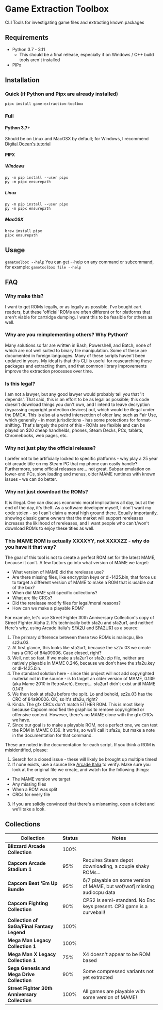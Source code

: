 # Game Extraction Toolbox

CLI Tools for investigating game files and extracting known packages

## Requirements
- Python 3.7 - 3.11
  - This should be a final release, especially if on Windows / C++ build tools aren't installed
- PIPx

## Installation
### Quick (if Python and Pipx are already installed)
```
pipx install game-extraction-toolbox
```

### Full
#### Python 3.7+
Should be on Linux and MacOSX by default; for Windows, I recommend [Digital Ocean's tutorial](https://www.digitalocean.com/community/tutorials/install-python-windows-10)

#### PIPX

##### Windows
```
py -m pip install --user pipx
py -m pipx ensurepath
```

##### Linux
```
py -m pip install --user pipx
py -m pipx ensurepath
```

##### MacOSX
```
brew install pipx
pipx ensurepath
```


## Usage
```gametoolbox --help```
You can get --help on any command or subcommand, for example:
```gametoolbox file --help```

## FAQ

### Why make this?
I want to get ROMs legally, or as legally as possible. I've bought cart readers, but these 'official' ROMs are often different or for platforms that aren't viable for cartridge dumping. I want this to be feasible for others as well.

### Why are you reimplementing others? Why Python?
Many solutions so far are written in Bash, Powershell, and Batch, none of which are not well suited to binary file manipulation. Some of these are documented in foreign languages. Many of these scripts haven't been updated in years. My ideal is that this CLI is useful for reasearching these packages and extracting them, and that common library improvements improve the extraction processes over time.

### Is this legal?
I am not a lawyer, but any good lawyer would probably tell you that 'It depends'. That said, this is an effort to be as legal as possible; this code doesn't download things you don't own, and I intend to leave decryption (bypassing copyright protection devices) out, which would be illegal under the DMCA. This is also at a weird intersection of older law, such as Fair Use, which generally - in most jurisdictions - has some protections for format-shifting. That's largely the point of this - ROMs are flexible and can be played on $20 cheap handhelds, phones, Steam Decks, PCs, tablets, Chromebooks, web pages, etc.

### Why not just play the official release?
I prefer not to be artificially locked to specific platforms - why play a 25 year old arcade title on my Steam PC that my phone can easily handle? Furthermore, some official releases are... not great. Subpar emulation on lower-end PCs, slow loading and menus, older MAME runtimes with known issues - we can do better.

### Why not just download the ROMs?
It is illegal. One can discuss economic moral implications all day, but at the end of the day, it's theft. As a software developer myself, I don't want my code stolen - so I can't claim a moral high ground there. Equally importantly, showing classic game owners that the market will support rereleases increases the liklihood of rereleases, and I want people who can't/won't download ROMs to enjoy these titles as well.

### This MAME ROM is actually XXXXYY, not XXXXZZ - why do you have it that way?
The goal of this tool is not to create a perfect ROM set for the latest MAME, because it can't. A few factors go into what version of MAME we target:

* What version of MAME did the rerelease use?
* Are there missing files, like encryption keys or dl-1425.bin, that force us to target a different version of MAME to make a ROM that is usable out of the box?
* When did MAME split specific collections?
* What are file CRCs?
* Did the rerelease modify files for legal/moral reasons?
* How can we make a playable ROM?

For example, let's use Street Fighter 30th Anniversary Collection's copy of Street Fighter Alpha 2. It's technically both sfa2u and sfa2ur1, and neither! Here's why, using Arcade Italia's [SFA2U](http://adb.arcadeitalia.net/dettaglio_mame.php?game_name=sfa2u) and [SFA2UR1](http://adb.arcadeitalia.net/dettaglio_mame.php?game_name=sfa2ur1) as a source:

1. The primary difference between these two ROMs is maincpu, like sz2u.03.
2. At first glance, this looks like sfa2ur1, because the sz2u.03 we create has a CRC of 84a09006. Case closed, right?
3. Well, not so fast. If we make a sfa2ur1 or sfa2u zip file, neither are natively playable in MAME 0.246, because we don't have the sfa2u.key or dl-1425.bin.
4. The standard solution here - since this project will not add copyrighted material not in the source - is to target an older version of MAME, 0.139 (aka Mame 2010 in RetroArch). Except... sfa2ur1 didn't exist until MAME 0.141!
5. We then look at sfa2u before the split. Lo and behold, sz2u.03 has the CRC of 84a90006. OK, so it's sfa2u, right?
6. Kinda. The gfx CRCs don't match EITHER ROM. This is most likely because Capcom modified the graphics to remove copyrighted or offensive content. However, there's no MAME clone with the gfx CRCs we have.
7. Since our goal is to make a playable ROM, not a perfect one, we can test the ROM in MAME 0.139. It works, so we'll call it sfa2u, but make a note in the documentation for that command.

These are noted in the documentation for each script. If you think a ROM is misidentified, please:

1. Search for a closed issue - these will likely be brought up multiple times!
2. If none exists, use a source like [Arcade Italia](http://adb.arcadeitalia.net/) to verify. Make sure you look at the original file we create, and watch for the following things:
  * The MAME version we target
  * Any missing files
  * When a ROM was split
  * CRCs for every file
3. If you are solidly convinced that there's a misnaming, open a ticket and we'll take a look.


## Collections

**Collection**                             | **Status**     | **Notes**                                                               
---------------------------------|-------------|---------------------------------------------------------------------
 **Blizzard Arcade Collection**                 | 100%   | 
 **Capcom Arcade Stadium 1**                    | 95%    | Requires Steam depot downloading, a couple shaky ROMs...
 **Capcom Beat 'Em Up Bundle**                  | 95%    | 6/7 playable on some version of MAME, but wof/wofj missing audiocpu data
 **Capcom Fighting Collection**                 | 90%    | CPS2 is semi-standard. No Enc keys present. CP3 game is a curveball!
 **Collection of SaGa/Final Fantasy Legend**    | 100%   |
 **Mega Man Legacy Collection 1**               | 100%   |
 **Mega Man X Legacy Collection 1**             | 75%    | X4 doesn't appear to be ROM based
 **Sega Genesis and Mega Drive Collection**     | 90%    | Some compressed variants not yet extracted
 **Street Fighter 30th Anniversary Collection** | 100%   | All games are playable with some version of MAME!
